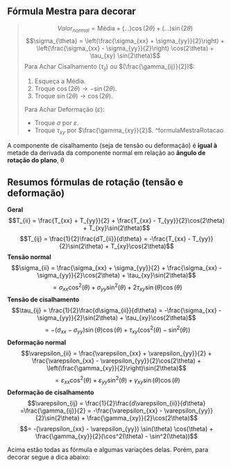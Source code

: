 ## Fórmula Mestra para decorar
>$$Valor_{normal} = \text{Média} + (...) \cos(2\theta) + (...) \sin(2\theta)$$
>$$\sigma_{\theta} = \left(\frac{\sigma_{xx} + \sigma_{yy}}{2}\right) + \left(\frac{\sigma_{xx} - \sigma_{yy}}{2}\right) \cos(2\theta) + \tau_{xy} \sin(2\theta)$$
>Para Achar Cisalhamento $(\tau_{ij})$ ou $(\frac{\gamma_{ij}}{2})$:
>1. Esqueça a Média.
>2. Troque $\cos(2\theta) \rightarrow - \sin(2\theta)$.
>3. Troque $\sin(2\theta) \rightarrow \cos(2\theta)$.
>
>Para Achar Deformação $(\varepsilon)$:
>- Troque $\sigma$ por $\varepsilon$.
>- Troque $\tau_{xy}$ por $\frac{\gamma_{xy}}{2}$.
^formulaMestraRotacao

A componente de cisalhamento (seja de tensão ou deformação) é **igual à** metade da derivada da componente normal em relação ao **ângulo de rotação do plano**, θ





## Resumos fórmulas de rotação (tensão e deformação)

**Geral**
$$T_{ii} = \frac{T_{xx} + T_{yy}}{2} + \frac{T_{xx} - T_{yy}}{2}\cos(2\theta) + T_{xy}\sin(2\theta)$$
$$T_{ij} = \frac{1}{2}\frac{dT_{ii}}{d\theta} = -\frac{T_{xx} - T_{yy}}{2}\sin(2\theta) + T_{xy}\cos(2\theta)$$
**Tensão normal**
$$\sigma_{ii} = \frac{\sigma_{xx} + \sigma_{yy}}{2} + \frac{\sigma_{xx} - \sigma_{yy}}{2}\cos(2\theta) + \tau_{xy}\sin(2\theta)$$
$$= \sigma_{xx} \cos^2(\theta) + \sigma_{yy} \sin^2(\theta) + 2\tau_{xy} \sin(\theta) \cos(\theta)$$
**Tensão de cisalhamento**
$$\tau_{ij} = \frac{1}{2}\frac{d\sigma_{ii}}{d\theta} = -\frac{\sigma_{xx} - \sigma_{yy}}{2}\sin(2\theta) + \tau_{xy}\cos(2\theta)$$
$$= -(\sigma_{xx} - \sigma_{yy}) \sin(\theta) \cos(\theta) + \tau_{xy}(\cos^2(\theta) - \sin^2(\theta))$$
**Deformação normal**
$$\varepsilon_{ii} = \frac{\varepsilon_{xx} + \varepsilon_{yy}}{2} + \frac{\varepsilon_{xx} - \varepsilon_{yy}}{2}\cos(2\theta) + \left(\frac{\gamma_{xy}}{2}\right)\sin(2\theta)$$
$$= \varepsilon_{xx} \cos^2(\theta) + \varepsilon_{yy} \sin^2(\theta) + \gamma_{xy} \sin(\theta) \cos(\theta)$$
**Deformação de cisalhamento**
$$\varepsilon_{ij} = \frac{1}{2}\frac{d\varepsilon_{ii}}{d\theta} =\frac{\gamma_{ij}}{2} = -\frac{\varepsilon_{xx} - \varepsilon_{yy}}{2}\sin(2\theta) + \frac{\gamma_{xy}}{2}\cos(2\theta)$$
$$= -(\varepsilon_{xx} - \varepsilon_{yy}) \sin(\theta) \cos(\theta) + \frac{\gamma_{xy}}{2}(\cos^2(\theta) - \sin^2(\theta))$$






Acima estão todas as fórmula e algumas variações delas. Porém, para decorar segue a dica abaixo:


